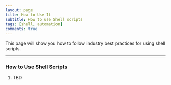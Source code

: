 ```yaml
---
layout: page
title: How to Use It
subtitle: How to use Shell scripts
tags: [shell, automation]
comments: true
---
```

This page will show you how to follow industry best practices for using shell scripts.

---
### How to Use Shell Scripts
1. TBD
